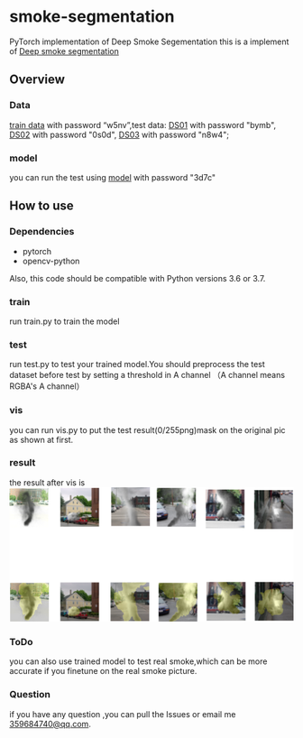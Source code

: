 # smoke-segmentation
PyTorch implementation of Deep Smoke Segementation
this is a implement of [Deep smoke segmentation](https://arxiv.org/abs/1809.00774)
## Overview
### Data
[train data](https://pan.baidu.com/share/init?surl=B_KC7SBKiQOPgPk8SWgZhg) with password “w5nv”,test data: [DS01](https://pan.baidu.com/share/init?surl=auG5E6vY2WNlkoWVovZ8Sw) with password "bymb", [DS02](https://pan.baidu.com/share/init?surl=pMQgPcBWBzPd_hck6CAbVA) with password "0s0d", [DS03](https://pan.baidu.com/share/init?surl=tQ00gqlXBhSi9F59LQr-Jg) with password "n8w4";
### model 
you can run the test using [model](https://pan.baidu.com/s/16IolEoXFZChlTKNo2t5jnA) with password "3d7c"

## How to use
### Dependencies
* pytorch
* opencv-python

Also, this code should be compatible with Python versions 3.6 or 3.7.
### train
run train.py to train the model
### test
run test.py to test your trained model.You should preprocess the test dataset before test by setting a threshold in A channel 
（A channel means RGBA's A channel）
### vis
you can run vis.py to put the test result(0/255png)mask on the original pic as shown at first.
### result
the result after vis is ![result/result.png](result/result.png)
### ToDo
you can also use trained model to test real smoke,which can be more accurate if you finetune on the real smoke picture.
### Question
if you have any question ,you can pull the Issues or email me 359684740@qq.com.
